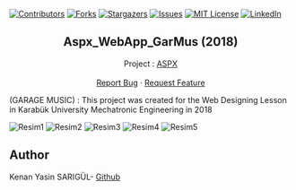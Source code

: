 [![Contributors][contributors-shield]][contributors-url]
[![Forks][forks-shield]][forks-url]
[![Stargazers][stars-shield]][stars-url]
[![Issues][issues-shield]][issues-url]
[![MIT License][license-shield]][license-url]
[![LinkedIn][linkedin-shield]][linkedin-url]

  <h2 align="center">Aspx_WebApp_GarMus (2018)</h2>
  <p align="center">
    Project : <a href="https://github.com/kenanyasinsarigul/Aspx_WebApp_GarMus">ASPX</a>
    <br />
    <br />
    <a href="https://github.com/kenanyasinsarigul/Aspx_WebApp_GarMus/issues">Report Bug</a>
    ·
    <a href="https://github.com/kenanyasinsarigul/Aspx_WebApp_GarMus/issues">Request Feature</a>
  </p>
</p>

(GARAGE MUSIC) : This project was created for the Web Designing Lesson in Karabük University Mechatronic Engineering in 2018

![Resim1](https://user-images.githubusercontent.com/51781007/138712478-c28b40cc-7565-4f18-9106-32ab268024ee.png)
![Resim2](https://user-images.githubusercontent.com/51781007/138712482-e45e9709-ce7a-4a29-9d82-152a79e04e33.png)
![Resim3](https://user-images.githubusercontent.com/51781007/138712488-9faaac03-19f9-4020-aa6e-2b6eb9b5833b.png)
![Resim4](https://user-images.githubusercontent.com/51781007/138712494-b4ab9162-8b50-4a95-b34c-ea59b80a7318.png)
![Resim5](https://user-images.githubusercontent.com/51781007/138712502-c1306c28-0376-4282-8356-bdd9d63181f9.png)

## Author
Kenan Yasin SARIGÜL- <a href="https://github.com/kenanyasinsarigul/">Github</a>

[contributors-shield]: https://img.shields.io/github/contributors/kenanyasinsarigul/Aspx_WebApp_GarMus.svg?style=for-the-badge
[contributors-url]: https://github.com/kenanyasinsarigul/Aspx_WebApp_GarMus/graphs/contributors
[forks-shield]: https://img.shields.io/github/forks/kenanyasinsarigul/Aspx_WebApp_GarMus.svg?style=for-the-badge
[forks-url]: https://github.com/kenanyasinsarigul/Aspx_WebApp_GarMus/network/members
[stars-shield]: https://img.shields.io/github/stars/kenanyasinsarigul/Aspx_WebApp_GarMus.svg?style=for-the-badge
[stars-url]: https://github.com/kenanyasinsarigul/Aspx_WebApp_GarMus/stargazers
[issues-shield]: https://img.shields.io/github/issues/kenanyasinsarigul/Aspx_WebApp_GarMus.svg?style=for-the-badge
[issues-url]: https://github.com/kenanyasinsarigul/Aspx_WebApp_GarMus/issues
[license-shield]: https://img.shields.io/github/license/kenanyasinsarigul/Aspx_WebApp_GarMus.svg?style=for-the-badge
[license-url]: https://github.com/kenanyasinsarigul/Aspx_WebApp_GarMus/blob/master/LICENSE.txt
[linkedin-shield]: https://img.shields.io/badge/-LinkedIn-black.svg?style=for-the-badge&logo=linkedin&colorB=555
[linkedin-url]: https://www.linkedin.com/in/kenan-yasin-sar%C4%B1g%C3%BCl-155379188/

